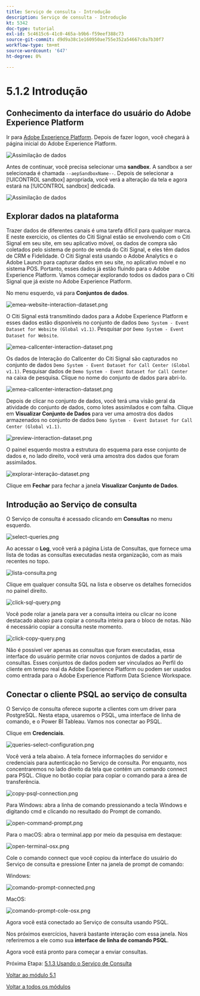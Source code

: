 ```yaml
---
title: Serviço de consulta - Introdução
description: Serviço de consulta - Introdução
kt: 5342
doc-type: tutorial
exl-id: 5c4615c6-41c0-465a-b9b6-f59eef388c73
source-git-commit: d9d9a38c1e160950ae755e352a54667c8a7b30f7
workflow-type: tm+mt
source-wordcount: '647'
ht-degree: 0%

---
```


# 5.1.2 Introdução

## Conhecimento da interface do usuário do Adobe Experience Platform

Ir para [Adobe Experience Platform](https://experience.adobe.com/platform). Depois de fazer logon, você chegará à página inicial do Adobe Experience Platform.

![Assimilação de dados](./../../../modules/datacollection/module1.2/images/home.png)

Antes de continuar, você precisa selecionar uma **sandbox**. A sandbox a ser selecionada é chamada ``--aepSandboxName--``. Depois de selecionar a [!UICONTROL sandbox] apropriada, você verá a alteração da tela e agora estará na [!UICONTROL sandbox] dedicada.

![Assimilação de dados](./../../../modules/datacollection/module1.2/images/sb1.png)

## Explorar dados na plataforma

Trazer dados de diferentes canais é uma tarefa difícil para qualquer marca. E neste exercício, os clientes do Citi Signal estão se envolvendo com o Citi Signal em seu site, em seu aplicativo móvel, os dados de compra são coletados pelo sistema de ponto de venda do Citi Signal, e eles têm dados de CRM e Fidelidade. O Citi Signal está usando o Adobe Analytics e o Adobe Launch para capturar dados em seu site, no aplicativo móvel e no sistema POS. Portanto, esses dados já estão fluindo para o Adobe Experience Platform. Vamos começar explorando todos os dados para o Citi Signal que já existe no Adobe Experience Platform.

No menu esquerdo, vá para **Conjuntos de dados**.

![emea-website-interaction-dataset.png](./images/emeawebsiteinteractiondataset.png)

O Citi Signal está transmitindo dados para a Adobe Experience Platform e esses dados estão disponíveis no conjunto de dados `Demo System - Event Dataset for Website (Global v1.1)`. Pesquisar por `Demo System - Event Dataset for Website`.

![emea-callcenter-interaction-dataset.png](./images/emeawebsiteinteractiondataset1.png)

Os dados de Interação do Callcenter do Citi Signal são capturados no conjunto de dados `Demo System - Event Dataset for Call Center (Global v1.1)`. Pesquisar dados de `Demo System - Event Dataset for Call Center` na caixa de pesquisa. Clique no nome do conjunto de dados para abri-lo.

![emea-callcenter-interaction-dataset.png](./images/emeacallcenterinteractiondataset.png)

Depois de clicar no conjunto de dados, você terá uma visão geral da atividade do conjunto de dados, como lotes assimilados e com falha. Clique em **Visualizar Conjunto de Dados** para ver uma amostra dos dados armazenados no conjunto de dados `Demo System - Event Dataset for Call Center (Global v1.1)`.

![preview-interaction-dataset.png](./images/previewinteractiondataset.png)

O painel esquerdo mostra a estrutura do esquema para esse conjunto de dados e, no lado direito, você verá uma amostra dos dados que foram assimilados.

![explorar-interação-dataset.png](./images/exploreinteractiondataset.png)

Clique em **Fechar** para fechar a janela **Visualizar Conjunto de Dados**.

## Introdução ao Serviço de consulta

O Serviço de consulta é acessado clicando em **Consultas** no menu esquerdo.

![select-queries.png](./images/selectqueries.png)

Ao acessar o **Log**, você verá a página Lista de Consultas, que fornece uma lista de todas as consultas executadas nesta organização, com as mais recentes no topo.

![lista-consulta.png](./images/querylist.png)

Clique em qualquer consulta SQL na lista e observe os detalhes fornecidos no painel direito.

![click-sql-query.png](./images/clicksqlquery.png)

Você pode rolar a janela para ver a consulta inteira ou clicar no ícone destacado abaixo para copiar a consulta inteira para o bloco de notas. Não é necessário copiar a consulta neste momento.

![click-copy-query.png](./images/clickcopyquery.png)

Não é possível ver apenas as consultas que foram executadas, essa interface do usuário permite criar novos conjuntos de dados a partir de consultas. Esses conjuntos de dados podem ser vinculados ao Perfil do cliente em tempo real da Adobe Experience Platform ou podem ser usados como entrada para o Adobe Experience Platform Data Science Workspace.

## Conectar o cliente PSQL ao serviço de consulta

O Serviço de consulta oferece suporte a clientes com um driver para PostgreSQL. Nesta etapa, usaremos o PSQL, uma interface de linha de comando, e o Power BI Tableau. Vamos nos conectar ao PSQL.

Clique em **Credenciais**.

![queries-select-configuration.png](./images/queriesselectconfiguration.png)

Você verá a tela abaixo. A tela fornece informações do servidor e credenciais para autenticação no Serviço de consulta. Por enquanto, nos concentraremos no lado direito da tela que contém um comando connect para PSQL. Clique no botão copiar para copiar o comando para a área de transferência.

![copy-psql-connection.png](./images/copypsqlconnection.png)

Para Windows: abra a linha de comando pressionando a tecla Windows e digitando cmd e clicando no resultado do Prompt de comando.

![open-command-prompt.png](./images/opencommandprompt.png)

Para o macOS: abra o terminal.app por meio da pesquisa em destaque:

![open-terminal-osx.png](./images/openterminalosx.png)

Cole o comando connect que você copiou da interface do usuário do Serviço de consulta e pressione Enter na janela de prompt de comando:

Windows:

![comando-prompt-connected.png](./images/commandpromptconnected.png)

MacOS:

![comando-prompt-cole-osx.png](./images/commandpromptpasteosx.png)

Agora você está conectado ao Serviço de consulta usando PSQL.

Nos próximos exercícios, haverá bastante interação com essa janela. Nos referiremos a ele como sua **interface de linha de comando PSQL**.

Agora você está pronto para começar a enviar consultas.

Próxima Etapa: [5.1.3 Usando o Serviço de Consulta](./ex3.md)

[Voltar ao módulo 5.1](./query-service.md)

[Voltar a todos os módulos](../../../overview.md)
